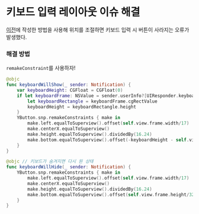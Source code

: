 # 키보드 입력 레이아웃 이슈 해결

[이전](/Swift/Programmatically/Example/ButtonYPosition/ButtonYPosition.md)에 작성한 방법을 사용해 위치를 조절하면 키보드 입력 시 버튼이 사라지는 오류가 발생했다.

### 해결 방법

`remakeConstraint`를 사용하자!

```swift
@objc
func keyboardWillShow(_ sender: Notification) {
    var keyboardHeight: CGFloat = CGFloat(0)
    if let keyboardFrame: NSValue = sender.userInfo?[UIResponder.keyboardFrameEndUserInfoKey] as? NSValue {
        let keyboardRectangle = keyboardFrame.cgRectValue
        keyboardHeight = keyboardRectangle.height
    }
    YButton.snp.remakeConstraints { make in
        make.left.equalToSuperview().offset(self.view.frame.width/17)
        make.centerX.equalToSuperview()
        make.height.equalToSuperview().dividedBy(16.24)
        make.bottom.equalToSuperview().offset(-keyboardHeight - self.view.frame.height/32.48)
    }
}
```

```swift
@objc // 키보드가 숨겨지면 다시 원 상태
func keyboardWillHide(_ sender: Notification) {
    YButton.snp.remakeConstraints { make in
        make.left.equalToSuperview().offset(self.view.frame.width/17)
        make.centerX.equalToSuperview()
        make.height.equalToSuperview().dividedBy(16.24)
        make.bottom.equalToSuperview().offset(self.view.frame.height/32.48 * -1)
    }
}
```
